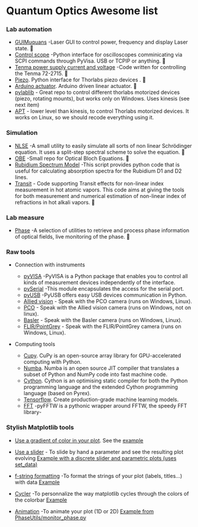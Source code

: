 # Quantum Optics Awesome list


### Lab automation
- [GUIMuquans](https://github.com/Quantum-Optics-LKB/GUIMuquans) -Laser GUI to control power, frequency and display Laser state.  🚀
- [Control scope](https://github.com/Quantum-Optics-LKB/ScopeInterface) -Python interface for oscilloscopes comminicating via SCPI commands through PyVisa. USB or TCPIP or anything.  🚀
- [Tenma power supply current and voltage](https://github.com/Quantum-Optics-LKB/Power_Suply_RS232_Control) -Code written for controlling the Tenma 72-2715. 🚀
- [Piezo](https://github.com/Quantum-Optics-LKB/Piezo). Python interface for Thorlabs piezo devices .  🚀
- [Arduino actuator](https://github.com/Quantum-Optics-LKB/Arduino_linear_actuator). Arduino driven linear actuator.  🚀
- [pylablib](https://pylablib.readthedocs.io/en/latest/) - Great repo to control different thorlabs motorized devices (piezo, rotating mounts), but works only on Windows. Uses kinesis (see next item)
- [APT](https://thorlabs-apt-device.readthedocs.io/en/latest/) - lower level than kinesis, to control Thorlabs motorized devices. It works on Linux, so we should recode everything using it.

### Simulation
- [NLSE](https://github.com/Quantum-Optics-LKB/NLSE) -A small utility to easily simulate all sorts of non linear Schrödinger equation. It uses a split-step spectral scheme to solve the equation.  🚀
- [OBE](https://github.com/Quantum-Optics-LKB/OBE) -Small repo for Optical Bloch Equations.  🚀
- [Rubidium Spectrum Model](https://github.com/DawesLab/rubidium) -This script provides python code that is useful for calculating absorption spectra for the Rubidium D1 and D2 lines.
- [Transit](https://github.com/Quantum-Optics-LKB/Transit) - Code supporting Transit effects for non-linear index measurement in hot atomic vapors. This code aims at giving the tools for both measurement and numerical estimation of non-linear index of refractions in hot alkali vapors.  🚀

### Lab measure
- [Phase](https://github.com/Quantum-Optics-LKB/PhaseUtils) -A selection of utilities to retrieve and process phase information of optical fields, live monitoring of the phase.  🚀
### Raw tools
- Connection with instruments
	- [pyVISA](https://pyvisa.readthedocs.io/en/latest/) -PyVISA is a Python package that enables you to control all kinds of measurement devices independently of the interface.
	- [pySerial](https://pypi.org/project/pyserial/) -This module encapsulates the access for the serial port.
	- [pyUSB](https://pypi.org/project/pyusb/) -PyUSB offers easy USB devices communication in Python.
	- [Allied vision](https://www.alliedvision.com/en/products/vimba-sdk/) - Speak with the PCO camera (runs on Windows, Linux).
	- [PCO](https://www.pco-tech.com/software/camera-control-software/pcocamware/) - Speak with the Allied vision camera (runs on Windows, not on linux).
	- [Basler](https://github.com/basler/pypylon) - Speak with the Basler camera (runs on Windows, Linux).
	- [FLIR/PointGrey](https://www.flir.fr/products/flycapture-sdk/) - Speak with the FLIR/PointGrey camera (runs on Windows, Linux).

- Computing tools
	- [Cupy](https://cupy.dev/). CuPy is an open-source array library for GPU-accelerated computing with Python.
	- [Numba](https://numba.pydata.org/). Numba is an open source JIT compiler that translates a subset of Python and NumPy code into fast machine code.
	- [Cython](https://cython.org/). Cython is an optimising static compiler for both the Python programming language and the extended Cython programming language (based on Pyrex).
	- [Tensorflow](https://www.tensorflow.org//). Create production-grade machine learning models. 
	- [FFT](https://pyfftw.readthedocs.io/en/latest//) -pyFFTW is a pythonic wrapper around FFTW, the speedy FFT library-
        
### Stylish Matplotlib tools
- [Use a gradient of color in your plot](https://stackoverflow.com/questions/38208700/matplotlib-plot-lines-with-colors-through-colormap). See the 
[example](https://github.com/Quantum-Optics-LKB/awesome_list/blob/main/Examples/Figures/Stylish%20Matplotlib%20tools/gradient_color_plot.md)

	
- [Use a slider](https://matplotlib.org/stable/gallery/widgets/slider_demo.html) - To slide by hand a parameter and see the resulting plot evolving
[Example with a discrete slider and parametric plots (uses set_data)](https://github.com/Quantum-Optics-LKB/awesome_list/blob/main/Examples/Figures/Stylish%20Matplotlib%20tools/slider.md)


- [f-string formatting](https://realpython.com/python-f-strings/) -To format the strings of your plot (labels, titles...) with data
[Example](https://github.com/Quantum-Optics-LKB/awesome_list/blob/main/Examples/Figures/Stylish%20Matplotlib%20tools/f-string.md)


- [Cycler](https://matplotlib.org/cycler/) -To personnalize the way matplotlib cycles through the colors of the colorbar
[Example](https://github.com/Quantum-Optics-LKB/awesome_list/blob/main/Examples/Figures/Stylish%20Matplotlib%20tools/cycler.md)



- [Animation](https://matplotlib.org/stable/api/animation_api.html) -To animate your plot (1D or 2D)
[Example from PhaseUtils/monitor_phase.py](https://github.com/Quantum-Optics-LKB/awesome_list/blob/main/Examples/Figures/Stylish%20Matplotlib%20tools/animation.md)



